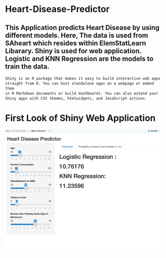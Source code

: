 # Heart-Disease-Predictor
## This Application predicts Heart Disease by using different models. Here, The data is used from SAheart which resides within ElemStatLearn Libarary. Shiny is used for web application. Logistic and KNN Regression are the models to train the data.

```
Shiny is an R package that makes it easy to build interactive web apps 
straight from R. You can host standalone apps on a webpage or embed them
in R Markdown documents or build dashboards. You can also extend your 
Shiny apps with CSS themes, htmlwidgets, and JavaScript actions.
```

# First Look of Shiny Web Application

![S1](./predictor.png)
